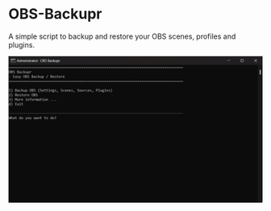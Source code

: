 # OBS-Backupr
A simple script to backup and restore your OBS scenes, profiles and plugins. 

![alt text](https://github.com/MiTechMess/OBS-Backupr/blob/main/screenshot.png)
